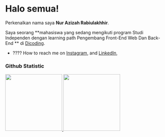 # Halo semua! 

Perkenalkan nama saya **Nur Azizah Rabiulakhhir**.<br>

Saya seorang **mahasiswa yang sedang mengikuti program Studi Independen dengan learning path Pengembang Front-End Web Dan Back-End ** di [Dicoding](https://www.dicoding.com/).<br>
- ???? How to reach me on 
<a href="https://www.instagram.com/onezizahra/" target="_blank">Instagram</a>, and
<a href="https://www.linkedin.com/in/nurazizahrabiulakhhir/" target="_blank">LinkedIn</a>,

### Github Statistic
<p align="left">
<a href="https://github.com/Nurazizahra">
  <img height="180em" src="https://github-readme-stats-eight-theta.vercel.app/api?username=Nurazizahra&show_icons=true&theme=algolia&include_all_commits=true&count_private=true"/>
  <img height="180em" src="https://github-readme-stats-eight-theta.vercel.app/api/top-langs/?username=Nurazizahra&layout=compact&theme=algolia"/>
</a>
</p>

